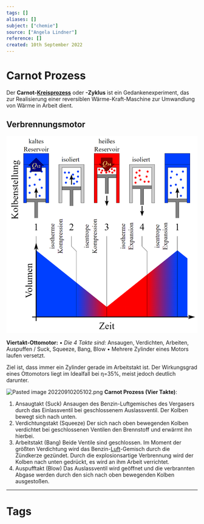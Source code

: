 ```yaml
---
tags: []
aliases: []
subject: ["chemie"]
source: ["Angela Lindner"]
reference: []
created: 10th September 2022
---
```


# Carnot Prozess
Der **Carnot-[Kreisprozess](https://de.wikipedia.org/wiki/Kreisprozess "Kreisprozess")** oder **-Zyklus** ist ein Gedankenexperiment, das zur Realisierung einer reversiblen Wärme-Kraft-Maschine zur Umwandlung von Wärme in Arbeit dient.
## Verbrennungsmotor
![550](assets/carnot1.png)

**Viertakt-Ottomotor:**
•	*Die 4 Takte sind:* Ansaugen, Verdichten, Arbeiten, Auspuffen / Suck, Squeeze, Bang, Blow
•	Mehrere Zylinder eines Motors laufen versetzt. 

Ziel ist, dass immer ein Zylinder gerade im Arbeitstakt ist.
Der Wirkungsgrad eines Ottomotors liegt im Idealfall bei η=35%, meist jedoch deutlich darunter.

![Pasted image 20220910205102.png](Pasted%20image%2020220910205102.png)
**Carnot Prozess (Vier Takte)**:
1.	Ansaugtakt (Suck)
Ansaugen des Benzin-Luftgemisches des Vergasers durch das Einlassventil bei geschlossenem Auslassventil. Der Kolben bewegt sich nach unten. 
2.	Verdichtungstakt (Squeeze)
Der sich nach oben bewegenden Kolben verdichtet bei geschlossenen Ventilen den Brennstoff und erwärmt ihn hierbei.
3.	Arbeitstakt (Bang)
Beide Ventile sind geschlossen. Im Moment der größten Verdichtung wird das Benzin-[Luft](Lufthülle%20der%20Erde.md)-Gemisch durch die Zündkerze gezündet. Durch die explosionsartige Verbrennung wird der Kolben nach unten gedrückt, es wird an ihm Arbeit verrichtet.
4.	Auspufftakt (Blow)
Das Auslassventil wird geöffnet und die verbrannten Abgase werden durch den sich nach oben bewegenden Kolben ausgestoßen.

---
# Tags